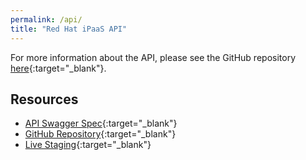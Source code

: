 ```yaml
---
permalink: /api/
title: "Red Hat iPaaS API"
---
```


For more information about the API, please see the GitHub repository [here](https://github.com/redhat-ipaas/ipaas-rest){:target="_blank"}.


## Resources
- [API Swagger Spec](https://ipaas-staging.b6ff.rh-idev.openshiftapps.com/api/v1/swagger.json){:target="_blank"}
- [GitHub Repository](https://github.com/redhat-ipaas/ipaas-rest){:target="_blank"}
- [Live Staging](https://ipaas-staging.b6ff.rh-idev.openshiftapps.com/api/v1){:target="_blank"}
